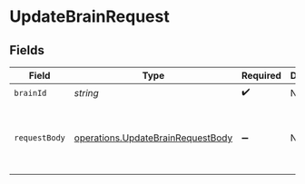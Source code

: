 # UpdateBrainRequest


## Fields

| Field                                                                                  | Type                                                                                   | Required                                                                               | Description                                                                            | Example                                                                                |
| -------------------------------------------------------------------------------------- | -------------------------------------------------------------------------------------- | -------------------------------------------------------------------------------------- | -------------------------------------------------------------------------------------- | -------------------------------------------------------------------------------------- |
| `brainId`                                                                              | *string*                                                                               | :heavy_check_mark:                                                                     | N/A                                                                                    |                                                                                        |
| `requestBody`                                                                          | [operations.UpdateBrainRequestBody](../../models/operations/updatebrainrequestbody.md) | :heavy_minus_sign:                                                                     | N/A                                                                                    | {<br/>"name": "Test Updated Brain"<br/>}                                               |